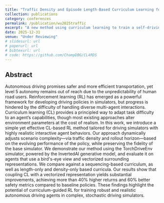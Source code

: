 ```yaml
---
title: "Traffic Density and Episode Length-Based Curriculum Learning for Realistic Driving Simulators"
collection: publications
category: conferences
permalink: /publication/wu2025traffic
excerpt: "A new method using curriculum learning to train a self-driving car agent in a realistic simulator."
date: 2025-12-31
venue: "Under Reviewing"
# slidesurl: url
# paperurl: url
# bibtexurl: url
# code: https://github.com/ChampDBG/CL4RDS
---
```


## Abstract

Autonomous driving promises safer and more efficient transportation, yet level 5 autonomy remains out of reach due to the unpredictability of human road users. Reinforcement learning (RL) has emerged as a powerful framework for developing driving policies in simulators, but progress is hindered by the difficulty of handling diverse multi-agent interactions. Curriculum learning (CL) provides a principled way to adapt task difficulty to an agent’s capabilities, though most existing approaches alter environment parameters at the cost of realism. In this work, we introduce a simple yet effective CL-based RL method tailored for driving simulators with highly realistic interactive agent behaviors. Our approach dynamically adjusts scenario complexity—via traffic density and rollout horizon—based on the evolving performance of the policy, while preserving the fidelity of the base simulator. We demonstrate our method using the TorchDriveEnv simulator, powered by the InvertedAI generative model, and evaluate it on agents that use a bird's-eye view and vectorized surrounding representations. We compare against a sequencing-based curriculum, as well as length-only and density-only based curricula. Our results show that coupling CL with a vectorized representation yields substantial improvements, achieving more than 40\% higher returns and 60\% better safety metrics compared to baseline policies. These findings highlight the potential of curriculum-guided RL for training robust and realistic autonomous driving agents in complex, stochastic driving simulators. 
